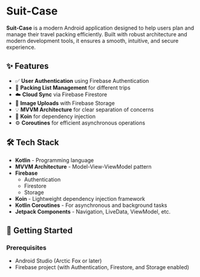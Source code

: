 # Suit-Case

**Suit-Case** is a modern Android application designed to help users plan and manage their travel packing efficiently. Built with robust architecture and modern development tools, it ensures a smooth, intuitive, and secure experience.

## ✨ Features

- ✅ **User Authentication** using Firebase Authentication
- 🧳 **Packing List Management** for different trips
- ☁️ **Cloud Sync** via Firebase Firestore
- 📸 **Image Uploads** with Firebase Storage
- 💡 **MVVM Architecture** for clear separation of concerns
- 🧩 **Koin** for dependency injection
- ⚙️ **Coroutines** for efficient asynchronous operations

## 🛠️ Tech Stack

- **Kotlin** - Programming language
- **MVVM Architecture** - Model-View-ViewModel pattern
- **Firebase**
  - Authentication
  - Firestore
  - Storage
- **Koin** - Lightweight dependency injection framework
- **Kotlin Coroutines** - For asynchronous and background tasks
- **Jetpack Components** - Navigation, LiveData, ViewModel, etc.

## 🚀 Getting Started

### Prerequisites

- Android Studio (Arctic Fox or later)
- Firebase project (with Authentication, Firestore, and Storage enabled)

